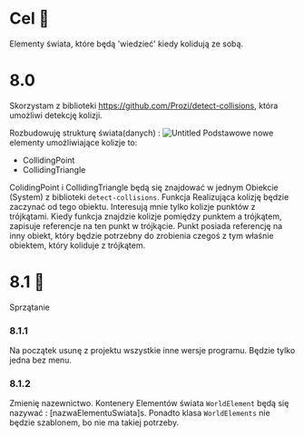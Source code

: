 # Cel 🥅
Elementy świata, które będą 'wiedzieć' kiedy kolidują ze sobą.

# 8.0
Skorzystam z biblioteki https://github.com/Prozi/detect-collisions, która umożliwi detekcję kolizji.

Rozbudowuję strukturę świata(danych) :
![Untitled](Diagram%20Klas-obiektów.canvas)
Podstawowe nowe elementy umożliwiające kolizje to:
+ CollidingPoint
+ CollidingTriangle

ColidingPoint i CollidingTriangle będą się znajdować w jednym Obiekcie (System) z biblioteki `detect-collisions`. Funkcja Realizująca kolizję będzie zaczynać od tego obiektu. Interesują mnie tylko kolizje punktów z trójkątami. Kiedy funkcja znajdzie kolizje pomiędzy punktem a trójkątem, zapisuje referencje na ten punkt w trójkącie. Punkt posiada referencję na inny obiekt, który będzie potrzebny do zrobienia czegoś z tym właśnie obiektem, który koliduje z trójkątem.  

# 8.1 🚿
Sprzątanie

### 8.1.1
Na początek usunę z projektu wszystkie inne wersje programu. Będzie  tylko jedna bez menu.

### 8.1.2
Zmienię nazewnictwo. Kontenery Elementów świata `WorldElement` będą się nazywać :  [nazwaElementuSwiata]s. Ponadto klasa `WorldElements` nie będzie szablonem, bo nie ma takiej potrzeby.

